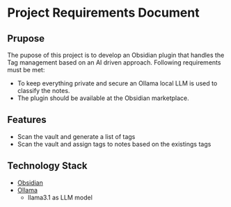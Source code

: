 # Project Requirements Document
## Prupose
The pupose of this project is to develop an Obsidian plugin that handles the Tag management based
on an AI driven approach. Following requirements must be met: 
- To keep everything private and secure an Ollama local LLM is used to classify the notes.
- The plugin should be available at the Obsidian marketplace.

## Features
- Scan the vault and generate a list of tags
- Scan the vault and assign tags to notes based on the existings tags

## Technology Stack
- [Obsidian](https://obsidian.md/)
- [Ollama](https://github.com/ollama/ollama)
    - llama3.1 as LLM model